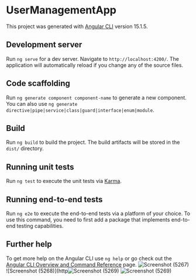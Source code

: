 # UserManagementApp

This project was generated with [Angular CLI](https://github.com/angular/angular-cli) version 15.1.5.

## Development server

Run `ng serve` for a dev server. Navigate to `http://localhost:4200/`. The application will automatically reload if you change any of the source files.

## Code scaffolding

Run `ng generate component component-name` to generate a new component. You can also use `ng generate directive|pipe|service|class|guard|interface|enum|module`.

## Build
Run `ng build` to build the project. The build artifacts will be stored in the `dist/` directory.

## Running unit tests

Run `ng test` to execute the unit tests via [Karma](https://karma-runner.github.io).

## Running end-to-end tests

Run `ng e2e` to execute the end-to-end tests via a platform of your choice. To use this command, you need to first add a package that implements end-to-end testing capabilities.

## Further help

To get more help on the Angular CLI use `ng help` or go check out the [Angular CLI Overview and Command Reference](https://angular.io/cli) page.
![Screenshot (5267)](https://github.com/kasareswapnil09/Heliverse/assets/100402494/e9f68a4b-3cf5-4d11-9c08-5ce618f73f41)
![Screenshot (5268)](http![Screenshot (5269)](https://github.com/kasareswapnil09/Heliverse/assets/100402494/473ce74e-a923-404c-9d67-b59ad54c2c47)
![Screenshot (5269)](https://github.com/kasareswapnil09/Heliverse/assets/100402494/966ada19-7f4d-4902-88a3-0d4caa6c002b)
